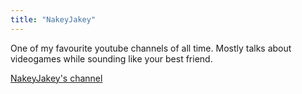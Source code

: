 ```yaml
---
title: "NakeyJakey"
---
```

One of my favourite youtube channels of all time. Mostly talks about videogames while sounding like your best friend.

[NakeyJakey's channel](https://www.youtube.com/c/NakeyJakey)
